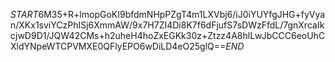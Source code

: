 $START$6M35+R+lmopGoKI9bfdmNHpPZgT4m1LXVbj6/iJ0iYUYfgJHG+fyVyan/XKx1sviYCzPhISj6XmmAW/9x7H7ZI4Di8K7f6dFjufS7sDWzFfdL/7gnXrcaIkcjwD9D1/JQW42CMs+h2uheH4hoZxEGKk30z+Ztzz4A8hlLwJbCCC6eoUhCXldYNpeWTCPVMXE0QFlyEPO6wDiLD4eO25glQ==$END$